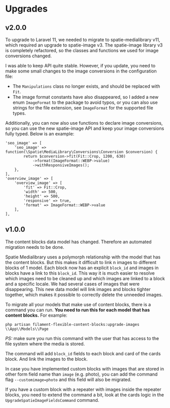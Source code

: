 # Upgrades

## v2.0.0

To upgrade to Laravel 11, we needed to migrate to spatie-medialibrary v11, which required an upgrade to spatie-image v3.
The spatie-image library v3 is completely refactored, so the classes and functions we used for image conversions changed.

I was able to keep API quite stable. However, if you update, you need to make some small changes to the image conversions 
in the configuration file:
- The `Manipulations` class no longer exists, and should be replaced with `Fit`. 
- The image format constants have also disappeared, so I added a new enum `ImageFormat` to the package to avoid typos, or
you can also use strings for the file extension, see `ImageFormat` for the supported file types.

Additionally, you can now also use functions to declare image conversions, so you can use the new spatie-image API and
keep your image conversions fully typed. Below is an example:

```
'seo_image' => [
    'seo_image' => function(\Spatie\MediaLibrary\Conversions\Conversion $conversion) {
        return $conversion->fit(Fit::Crop, 1200, 630)
            ->format(ImageFormat::WEBP->value)
            ->withResponsiveImages();
    },
],
'overview_image' => [
    'overview_image' => [
        'fit' => Fit::Crop,
        'width' => 500,
        'height' => 500,
        'responsive' => true,
        'format' => ImageFormat::WEBP->value 
    ],
],
```

## v1.0.0

The content blocks data model has changed. Therefore an automated migration needs to be done.

Spatie Medialibrary uses a polymorph relationship with the model that has the content blocks. But this makes it
difficult to link n images to different blocks of 1 model. 
Each block now has an explicit `block_id` and images in blocks have a link to this `block_id`. 
This way it is much easier to resolve which images need to be cleaned up and which images are linked to
a block and a specific locale. We had several cases of images that were disappearing. This new data model will link images
and blocks tighter together, which makes it possible to correctly delete the unneeded images.

To migrate all your models that make use of content blocks, there is a command you can run. **You need to run this for each
model that has content blocks.** For example:

```shell
php artisan filament-flexible-content-blocks:upgrade-images \\App\\Models\\Page
```

*PS:* make sure you run this command with the user that has access to the file system where the media is stored. 

The command will add `block_id` fields to each block and card of the cards block. And link the images to the block.

In case you have implemented custom blocks with images that are stored in other form field name than `image` (e.g. photo), 
you can add the command flag `--customimage=photo` and this field will also be migrated.

If you have a custom block with a repeater with images inside the repeater blocks, you need to extend the command a bit, 
look at the cards logic in the `UpgradeSpatieImageFieldsCommand` command.

